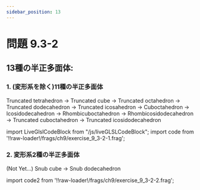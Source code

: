 ```yaml
---
sidebar_position: 13
---
```


# 問題 9.3-2
## 13種の半正多面体: 
### 1. (変形系を除く)11種の半正多面体
Truncated tetrahedron -> Truncated cube -> Truncated octahedron -> Truncated dodecahedron -> Truncated icosahedron -> Cuboctahedron -> Icosidodecahedron -> Rhombicuboctahedron -> Rhombicosidodecahedron -> Truncated cuboctahedron -> Truncated icosidodecahedron

import LiveGlslCodeBlock from "/js/liveGLSLCodeBlock";
import code from '!!raw-loader!/frags/ch9/exercise_9_3-2-1.frag';

<LiveGlslCodeBlock fragName='exercise_9_3-2-1.frag' fragCode={code} />

### 2. 変形系2種の半正多面体
(Not Yet...)
Snub cube -> Snub dodecahedron

import code2 from '!!raw-loader!/frags/ch9/exercise_9_3-2-2.frag';

<LiveGlslCodeBlock fragName='exercise_9_3-2-2.frag' fragCode={code2} />
